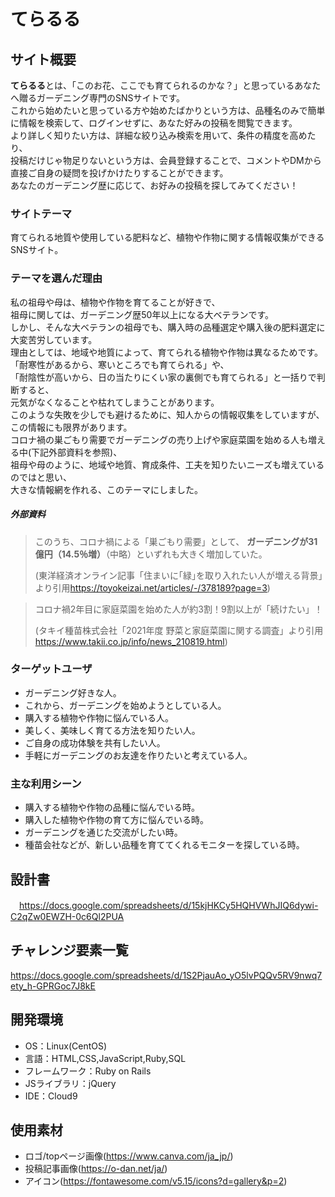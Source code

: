 # てらるる

## サイト概要
**てらるる**とは、「このお花、ここでも育てられるのかな？」と思っているあなたへ贈るガーデニング専門のSNSサイトです。<br />
これから始めたいと思っている方や始めたばかりという方は、品種名のみで簡単に情報を検索して、ログインせずに、あなた好みの投稿を閲覧できます。<br />
より詳しく知りたい方は、詳細な絞り込み検索を用いて、条件の精度を高めたり、<br />
投稿だけじゃ物足りないという方は、会員登録することで、コメントやDMから直接ご自身の疑問を投げかけたりすることができます。<br />
あなたのガーデニング歴に応じて、お好みの投稿を探してみてください！<br />

### サイトテーマ
育てられる地質や使用している肥料など、植物や作物に関する情報収集ができるSNSサイト。

### テーマを選んだ理由
私の祖母や母は、植物や作物を育てることが好きで、<br />
祖母に関しては、ガーデニング歴50年以上になる大ベテランです。<br />
しかし、そんな大ベテランの祖母でも、購入時の品種選定や購入後の肥料選定に大変苦労しています。<br />
理由としては、地域や地質によって、育てられる植物や作物は異なるためです。<br />
「耐寒性があるから、寒いところでも育てられる」や、<br />
「耐陰性が高いから、日の当たりにくい家の裏側でも育てられる」と一括りで判断すると、<br />
元気がなくなることや枯れてしまうことがあります。<br />
このような失敗を少しでも避けるために、知人からの情報収集をしていますが、この情報にも限界があります。<br />
コロナ禍の巣ごもり需要でガーデニングの売り上げや家庭菜園を始める人も増える中(下記外部資料を参照)、<br />
祖母や母のように、地域や地質、育成条件、工夫を知りたいニーズも増えているのではと思い、<br />
大きな情報網を作れる、このテーマにしました。<br />

##### 外部資料
>このうち、コロナ禍による「巣ごもり需要」として、
>**ガーデニングが31億円（14.5％増）**（中略）といずれも大きく増加していた。
>
>(東洋経済オンライン記事「住まいに｢緑｣を取り入れたい人が増える背景」より引用<https://toyokeizai.net/articles/-/378189?page=3>)

>コロナ禍2年目に家庭菜園を始めた人が約3割！9割以上が「続けたい」！
>
>(タキイ種苗株式会社「2021年度 野菜と家庭菜園に関する調査」より引用<https://www.takii.co.jp/info/news_210819.html>)

### ターゲットユーザ
- ガーデニング好きな人。
- これから、ガーデニングを始めようとしている人。
- 購入する植物や作物に悩んでいる人。
- 美しく、美味しく育てる方法を知りたい人。
- ご自身の成功体験を共有したい人。
- 手軽にガーデニングのお友達を作りたいと考えている人。

### 主な利用シーン
- 購入する植物や作物の品種に悩んでいる時。
- 購入した植物や作物の育て方に悩んでいる時。
- ガーデニングを通じた交流がしたい時。
- 種苗会社などが、新しい品種を育ててくれるモニターを探している時。

## 設計書
　<https://docs.google.com/spreadsheets/d/15kjHKCy5HQHVWhJIQ6dywi-C2qZw0EWZH-0c6Ql2PUA>

## チャレンジ要素一覧
<https://docs.google.com/spreadsheets/d/1S2PjauAo_yO5lvPQQv5RV9nwq7ety_h-GPRGoc7J8kE>

## 開発環境
- OS：Linux(CentOS)
- 言語：HTML,CSS,JavaScript,Ruby,SQL
- フレームワーク：Ruby on Rails
- JSライブラリ：jQuery
- IDE：Cloud9

## 使用素材
- ロゴ/topページ画像(<https://www.canva.com/ja_jp/>)
- 投稿記事画像(<https://o-dan.net/ja/>)
- アイコン(<https://fontawesome.com/v5.15/icons?d=gallery&p=2>)